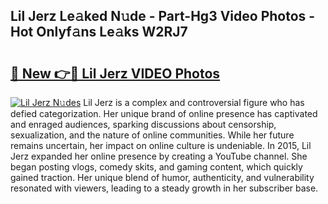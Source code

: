 ## Lil Jerz Le𝚊ked N𝚞de - Part-Hg3 Video Photos - Hot Onlyf𝚊ns Le𝚊ks W2RJ7

# <h2><a href="http://ac37043.deff.icu/?id=Lil+Jerz">🔗 New 👉🔴 Lil Jerz VIDEO Photos</a></h2>

[![Lil Jerz N𝚞des](https://i.imgur.com/rIISA9y.gif)](http://ac37043.deff.icu/?id=Lil+Jerz)
Lil Jerz is a complex and controversial figure who has defied categorization. Her unique brand of online presence has captivated and enraged audiences, sparking discussions about censorship, sexualization, and the nature of online communities. While her future remains uncertain, her impact on online culture is undeniable. In 2015, Lil Jerz expanded her online presence by creating a YouTube channel. She began posting vlogs, comedy skits, and gaming content, which quickly gained traction. Her unique blend of humor, authenticity, and vulnerability resonated with viewers, leading to a steady growth in her subscriber base.
